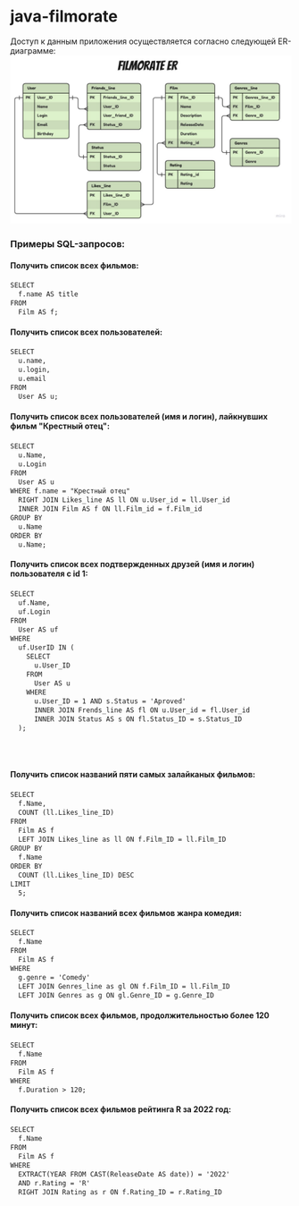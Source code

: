 # java-filmorate
Доступ к данным приложения осуществляется согласно следующей ER-диаграмме:
![](https://github.com/Oligarhselmasha/java-filmorate/blob/91325f9f5b46712dd9add8bfd90f2fc5e27aa749/src/main/resources/Entity%20Relationship%20Diagram%20(1).jpg)
### Примеры SQL-запросов:
#### Получить список всех фильмов:
```roomsql
SELECT 
  f.name AS title 
FROM 
  Film AS f;
```
#### Получить список всех пользователей:
```roomsql
SELECT 
  u.name, 
  u.login, 
  u.email 
FROM 
  User AS u;
```
#### Получить список всех пользователей (имя и логин), лайкнувших фильм "Крестный отец":
```roomsql
SELECT 
  u.Name, 
  u.Login 
FROM 
  User AS u 
WHERE f.name = "Крестный отец"
  RIGHT JOIN Likes_line AS ll ON u.User_id = ll.User_id 
  INNER JOIN Film AS f ON ll.Film_id = f.Film_id 
GROUP BY 
  u.Name 
ORDER BY 
  u.Name;
```
#### Получить список всех подтвержденных друзей (имя и логин) пользователя с id 1:
```roomsql
SELECT 
  uf.Name, 
  uf.Login 
FROM 
  User AS uf 
WHERE 
  uf.UserID IN (
    SELECT 
      u.User_ID 
    FROM 
      User AS u 
    WHERE 
      u.User_ID = 1 AND s.Status = 'Aproved'
      INNER JOIN Frends_line AS fl ON u.User_id = fl.User_id 
      INNER JOIN Status AS s ON fl.Status_ID = s.Status_ID 
  );




```
#### Получить список названий пяти самых залайканых фильмов:
```roomsql
SELECT 
  f.Name, 
  COUNT (ll.Likes_line_ID) 
FROM 
  Film AS f 
  LEFT JOIN Likes_line as ll ON f.Film_ID = ll.Film_ID 
GROUP BY 
  f.Name 
ORDER BY 
  COUNT (ll.Likes_line_ID) DESC 
LIMIT 
  5;
```
#### Получить список названий всех фильмов жанра комедия:
```roomsql
SELECT 
  f.Name 
FROM 
  Film AS f 
WHERE 
  g.genre = 'Comedy' 
  LEFT JOIN Genres_line as gl ON f.Film_ID = ll.Film_ID 
  LEFT JOIN Genres as g ON gl.Genre_ID = g.Genre_ID
```
#### Получить список всех фильмов, продолжительностью более 120 минут:
```roomsql
SELECT 
  f.Name 
FROM 
  Film AS f 
WHERE 
  f.Duration > 120;
```
#### Получить список всех фильмов рейтинга R за 2022 год:
```roomsql
SELECT 
  f.Name 
FROM 
  Film AS f 
WHERE 
  EXTRACT(YEAR FROM CAST(ReleaseDate AS date)) = '2022' 
  AND r.Rating = 'R' 
  RIGHT JOIN Rating as r ON f.Rating_ID = r.Rating_ID
```
